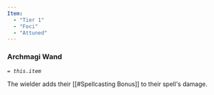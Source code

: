 ```yaml
---
Item:
  - "Tier 1"
  - "Foci"
  - "Attuned"
---
```

### Archmagi Wand
_`= this.item`_ 

The wielder adds their [[#Spellcasting Bonus]] to their spell's damage.